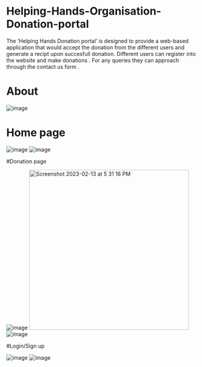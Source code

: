 # Helping-Hands-Organisation-Donation-portal

The ‘Helping Hands Donation portal’ is designed to provide a web-based application that would accept the 
donation from the different users and generate a recipt upon succesfull donation. Different users can register into the website and make 
donations . For any queries they can approach through the 
contact us form . 

# About

![image](https://user-images.githubusercontent.com/90785315/218451649-a089dfaf-851f-4fac-a5cd-cebcd902f69c.png)


# Home page

![image](https://user-images.githubusercontent.com/90785315/218451483-36853d58-26d5-4652-898c-3fab93f02fe8.png)
![image](https://user-images.githubusercontent.com/90785315/218451716-2bf7fac2-2081-41bf-8e30-16199ba8d074.png)

#Donation page

![image](https://user-images.githubusercontent.com/90785315/218451912-f04029b1-9e25-40e8-894a-30e152d800c8.png)
<img width="421" alt="Screenshot 2023-02-13 at 5 31 16 PM" src="https://user-images.githubusercontent.com/90785315/218452671-43bca989-b688-4cae-a33c-047f22eb4729.png">
![image](https://user-images.githubusercontent.com/90785315/218452035-e733d610-1984-407c-a625-2bc0455c4107.png)

#Login/Sign up

![image](https://user-images.githubusercontent.com/90785315/218452299-13dd5d45-ce4c-4097-b3d2-192cd89cf83e.png)
![image](https://user-images.githubusercontent.com/90785315/218452333-6d6ba9a8-0948-4360-bf9f-15ce4447f77e.png)


